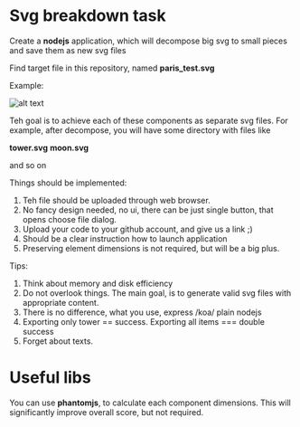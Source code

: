 # Svg breakdown task

Create a **nodejs** application, which will decompose big svg to small pieces and save them as new svg files

Find target file in this repository, named **paris_test.svg**

Example:

![alt text]( https://s3.eu-central-1.amazonaws.com/crello-dev/tower.png)

Teh goal is to achieve each of these components as separate svg files.
For example, after decompose, you will have some directory with files like

**tower.svg**
**moon.svg**

and so on

Things should be implemented:

1. Teh file should be uploaded through web browser.
2. No fancy design needed, no ui, there can be just single button, that opens choose file dialog.
3. Upload your code to your github account, and give us a link ;)
4. Should be a clear instruction how to launch application
5. Preserving element dimensions is not required, but will be a big plus.

Tips:

1. Think about memory and disk efficiency
2. Do not overlook things. The main goal, is to generate valid svg files with appropriate content.
3. There is no difference, what you use, express /koa/ plain nodejs
4. Exporting only tower == success. Exporting all items === double success
5. Forget about texts.

# Useful libs

You can use **phantomjs**, to calculate each component dimensions. This will significantly improve overall score, but not required.

